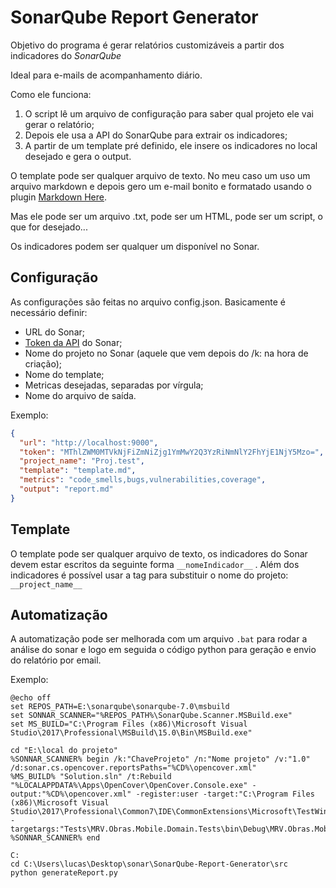 # SonarQube Report Generator

Objetivo do programa é gerar relatórios customizáveis a partir dos indicadores do *SonarQube*

Ideal para e-mails de acompanhamento diário.

Como ele funciona: 

1) O script lê um arquivo de configuração para saber qual projeto ele vai gerar o relatório;
2) Depois ele usa a API do SonarQube para extrair os indicadores;
3) A partir de um template pré definido, ele insere os indicadores no local desejado e gera o output.

O template pode ser qualquer arquivo de texto. No meu caso um uso um arquivo markdown e depois gero um e-mail bonito e formatado usando o plugin [Markdown Here](https://markdown-here.com/).

Mas ele pode ser um arquivo .txt, pode ser um HTML, pode ser um script, o que for desejado...

Os indicadores podem ser qualquer um disponível no Sonar.

## Configuração

As configurações são feitas no arquivo config.json. Basicamente é necessário definir:

* URL do Sonar;
* [Token da API](https://docs.sonarqube.org/display/SONAR/User+Token) do Sonar;
* Nome do projeto no Sonar (aquele que vem depois do /k: na hora de criação);
* Nome do template;
* Metricas desejadas, separadas por vírgula;
* Nome do arquivo de saída.

Exemplo:
```json
{
  "url": "http://localhost:9000",
  "token": "MThlZWM0MTVkNjFiZmNiZjg1YmMwY2Q3YzRiNmNlY2FhYjE1NjY5Mzo=",
  "project_name": "Proj.test",
  "template": "template.md",
  "metrics": "code_smells,bugs,vulnerabilities,coverage",
  "output": "report.md"
}
```

## Template

O template pode ser qualquer arquivo de texto, os indicadores do Sonar devem estar escritos da seguinte forma `__nomeIndicador__` .
Além dos indicadores é possível usar a tag para substituir o nome do projeto: `__project_name__`

## Automatização

A automatização pode ser melhorada com um arquivo `.bat` para rodar a análise do sonar e logo em seguida o código python para geração e envio do relatório por email.

Exemplo:
```
@echo off
set REPOS_PATH=E:\sonarqube\sonarqube-7.0\msbuild
set SONNAR_SCANNER="%REPOS_PATH%\SonarQube.Scanner.MSBuild.exe"
set MS_BUILD="C:\Program Files (x86)\Microsoft Visual Studio\2017\Professional\MSBuild\15.0\Bin\MSBuild.exe"

cd "E:\local do projeto"
%SONNAR_SCANNER% begin /k:"ChaveProjeto" /n:"Nome projeto" /v:"1.0" /d:sonar.cs.opencover.reportsPaths="%CD%\opencover.xml"
%MS_BUILD% "Solution.sln" /t:Rebuild
"%LOCALAPPDATA%\Apps\OpenCover\OpenCover.Console.exe" -output:"%CD%\opencover.xml" -register:user -target:"C:\Program Files (x86)\Microsoft Visual Studio\2017\Professional\Common7\IDE\CommonExtensions\Microsoft\TestWindow\vstest.console.exe" -targetargs:"Tests\MRV.Obras.Mobile.Domain.Tests\bin\Debug\MRV.Obras.Mobile.Domain.Tests.dll"
%SONNAR_SCANNER% end

C:
cd C:\Users\lucas\Desktop\sonar\SonarQube-Report-Generator\src
python generateReport.py
```
